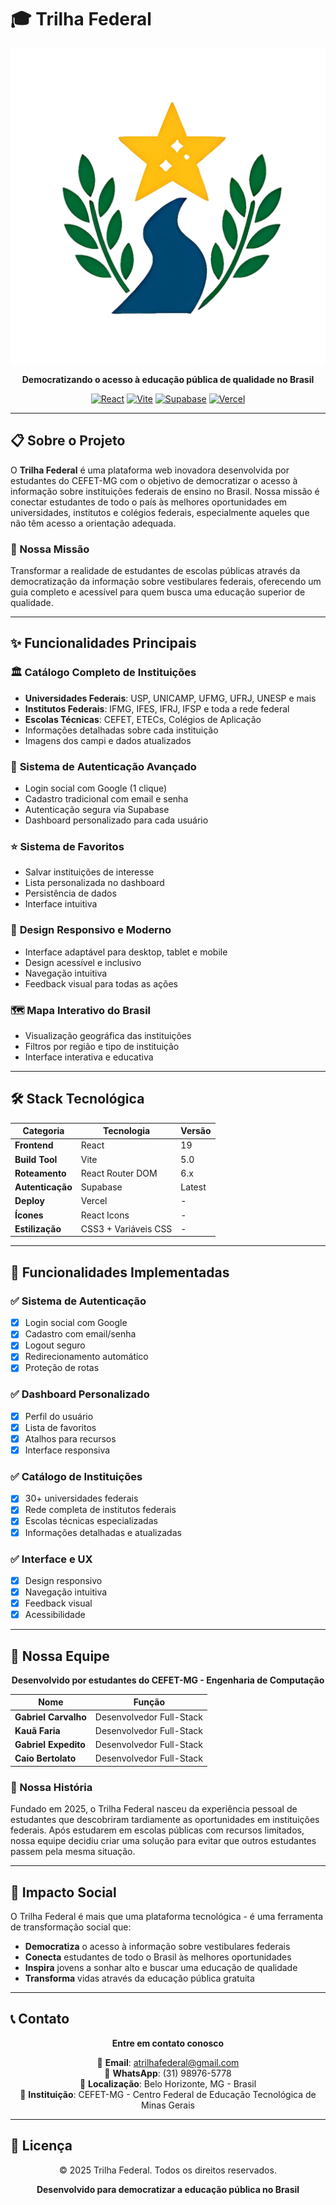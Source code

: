 # 🎓 Trilha Federal

<div align="center">

![Logo Trilha Federal](public/assets/Main_images/logo_site_img_005.png)

**Democratizando o acesso à educação pública de qualidade no Brasil**

[![React](https://img.shields.io/badge/React-19-61DAFB?logo=react)](https://react.dev/)
[![Vite](https://img.shields.io/badge/Vite-5.0-646CFF?logo=vite)](https://vitejs.dev/)
[![Supabase](https://img.shields.io/badge/Supabase-Auth-3ECF8E?logo=supabase)](https://supabase.com/)
[![Vercel](https://img.shields.io/badge/Deploy-Vercel-000000?logo=vercel)](https://vercel.com/)

</div>

---

## 📋 Sobre o Projeto

O **Trilha Federal** é uma plataforma web inovadora desenvolvida por estudantes do CEFET-MG com o objetivo de democratizar o acesso à informação sobre instituições federais de ensino no Brasil. Nossa missão é conectar estudantes de todo o país às melhores oportunidades em universidades, institutos e colégios federais, especialmente aqueles que não têm acesso a orientação adequada.

### 🎯 Nossa Missão

Transformar a realidade de estudantes de escolas públicas através da democratização da informação sobre vestibulares federais, oferecendo um guia completo e acessível para quem busca uma educação superior de qualidade.

---

## ✨ Funcionalidades Principais

### 🏛️ **Catálogo Completo de Instituições**

- **Universidades Federais**: USP, UNICAMP, UFMG, UFRJ, UNESP e mais
- **Institutos Federais**: IFMG, IFES, IFRJ, IFSP e toda a rede federal
- **Escolas Técnicas**: CEFET, ETECs, Colégios de Aplicação
- Informações detalhadas sobre cada instituição
- Imagens dos campi e dados atualizados

### 🔐 **Sistema de Autenticação Avançado**

- Login social com Google (1 clique)
- Cadastro tradicional com email e senha
- Autenticação segura via Supabase
- Dashboard personalizado para cada usuário

### ⭐ **Sistema de Favoritos**

- Salvar instituições de interesse
- Lista personalizada no dashboard
- Persistência de dados
- Interface intuitiva

### 📱 **Design Responsivo e Moderno**

- Interface adaptável para desktop, tablet e mobile
- Design acessível e inclusivo
- Navegação intuitiva
- Feedback visual para todas as ações

### 🗺️ **Mapa Interativo do Brasil**

- Visualização geográfica das instituições
- Filtros por região e tipo de instituição
- Interface interativa e educativa

---

## 🛠️ Stack Tecnológica

| Categoria        | Tecnologia           | Versão |
| ---------------- | -------------------- | ------ |
| **Frontend**     | React                | 19     |
| **Build Tool**   | Vite                 | 5.0    |
| **Roteamento**   | React Router DOM     | 6.x    |
| **Autenticação** | Supabase             | Latest |
| **Deploy**       | Vercel               | -      |
| **Ícones**       | React Icons          | -      |
| **Estilização**  | CSS3 + Variáveis CSS | -      |

---

## 🚀 Funcionalidades Implementadas

### ✅ **Sistema de Autenticação**

- [x] Login social com Google
- [x] Cadastro com email/senha
- [x] Logout seguro
- [x] Redirecionamento automático
- [x] Proteção de rotas

### ✅ **Dashboard Personalizado**

- [x] Perfil do usuário
- [x] Lista de favoritos
- [x] Atalhos para recursos
- [x] Interface responsiva

### ✅ **Catálogo de Instituições**

- [x] 30+ universidades federais
- [x] Rede completa de institutos federais
- [x] Escolas técnicas especializadas
- [x] Informações detalhadas e atualizadas

### ✅ **Interface e UX**

- [x] Design responsivo
- [x] Navegação intuitiva
- [x] Feedback visual
- [x] Acessibilidade

---

## 👥 Nossa Equipe

<div align="center">

**Desenvolvido por estudantes do CEFET-MG - Engenharia de Computação**

| Nome                 | Função                   |
| -------------------- | ------------------------ |
| **Gabriel Carvalho** | Desenvolvedor Full-Stack |
| **Kauã Faria**       | Desenvolvedor Full-Stack |
| **Gabriel Expedito** | Desenvolvedor Full-Stack |
| **Caio Bertolato**   | Desenvolvedor Full-Stack |

</div>

### 📖 Nossa História

Fundado em 2025, o Trilha Federal nasceu da experiência pessoal de estudantes que descobriram tardiamente as oportunidades em instituições federais. Após estudarem em escolas públicas com recursos limitados, nossa equipe decidiu criar uma solução para evitar que outros estudantes passem pela mesma situação.

---

## 🎯 Impacto Social

O Trilha Federal é mais que uma plataforma tecnológica - é uma ferramenta de transformação social que:

- **Democratiza** o acesso à informação sobre vestibulares federais
- **Conecta** estudantes de todo o Brasil às melhores oportunidades
- **Inspira** jovens a sonhar alto e buscar uma educação de qualidade
- **Transforma** vidas através da educação pública gratuita

---

## 📞 Contato

<div align="center">

**Entre em contato conosco**

📧 **Email**: atrilhafederal@gmail.com  
📱 **WhatsApp**: (31) 98976-5778  
📍 **Localização**: Belo Horizonte, MG - Brasil  
🏫 **Instituição**: CEFET-MG - Centro Federal de Educação Tecnológica de Minas Gerais

</div>

---

## 📄 Licença

<div align="center">

© 2025 Trilha Federal. Todos os direitos reservados.

**Desenvolvido para democratizar a educação pública no Brasil**

</div>
